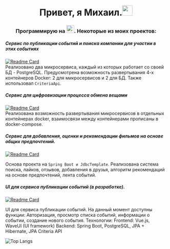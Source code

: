 <h1 align="center">Привет, я Михаил.<img src="https://github.com/blackcater/blackcater/raw/main/images/Hi.gif" height="32"/></h1>
<h3 align="center">Программирую на <img src="https://img.shields.io/badge/java-%23ED8B00.svg?style=for-the-bage&logo=java&logoColor=white" height="24"/>. Некоторые из моих проектов:</h3>

##### Сервис по публикации событий и поиска компании для  участии в этих событиях
[![Readme Card](https://github-readme-stats.vercel.app/api/pin/?username=bolohonov&repo=java-explore-with-me)](https://github.com/Bolohonov/java-explore-with-me)  
Реализовано два микросервиса, каждый из которых работает со своей БД - PostgreSQL. Предусмотрена возможность развертывания 4-х контейнеров Docker: 2 для микросервисов и 2 для БД. Также использовал `CriteriaApi`.

##### Сервис для цифровизации процесса обмена вещами
[![Readme Card](https://github-readme-stats.vercel.app/api/pin/?username=bolohonov&repo=shareit)](https://github.com/Bolohonov/SHAREIT)   
Реализована возможность развертывания микросервисов в отдельных контейнерах docker, взаимосвязи между контейнерами прописаны в docker-compose.

##### Сервис для добавления, оценки и рекомендации фильмов на основе общих предпочтений.
[![Readme Card](https://github-readme-stats.vercel.app/api/pin/?username=bolohonov&repo=filmorate)](https://github.com/Bolohonov/filmorate)

Основа проекта на `Spring Boot и JdbcTemplate`. Реализована система поиска, лайков, отзывов, добавления в друзья, алгоритм рекомендаций на основе предпочтений, лента событий.

##### UI для сервиса публикации событий (в разработке).
[![Readme Card](https://github-readme-stats.vercel.app/api/pin/?username=bolohonov&repo=ewm)](https://github.com/Bolohonov/ewm)

UI для сервиса публикации событий. На данный момент доступны функции: Авторизация, просмотр списка событий, информации о событии, создание нового события.
Технологии:
Frontend: Vue.js, WaveUI (UI framework)
Backend: Spring Boot, PostgreSQL, JPA + Hibernate, JPA Criteria API

![Top Langs](https://github-readme-stats.vercel.app/api/top-langs/?username=bolohonov&layout=compact)
